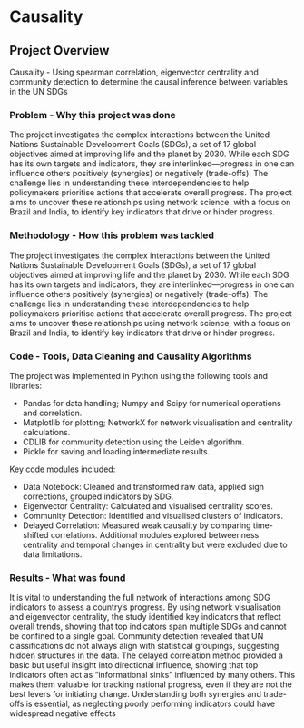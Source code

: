 # Causality

## Project Overview
Causality - Using spearman correlation, eigenvector centrality and community detection to determine the causal inference between variables in the UN SDGs

### Problem - Why this project was done
The project investigates the complex interactions between the United Nations Sustainable Development Goals (SDGs), a set of 17 global objectives aimed at improving life and the planet by 2030. While each SDG has its own targets and indicators, they are interlinked—progress in one can influence others positively (synergies) or negatively (trade-offs). The challenge lies in understanding these interdependencies to help policymakers prioritise actions that accelerate overall progress. The project aims to uncover these relationships using network science, with a focus on Brazil and India, to identify key indicators that drive or hinder progress.

### Methodology - How this problem was tackled
The project investigates the complex interactions between the United Nations Sustainable Development Goals (SDGs), a set of 17 global objectives aimed at improving life and the planet by 2030. While each SDG has its own targets and indicators, they are interlinked—progress in one can influence others positively (synergies) or negatively (trade-offs). The challenge lies in understanding these interdependencies to help policymakers prioritise actions that accelerate overall progress. The project aims to uncover these relationships using network science, with a focus on Brazil and India, to identify key indicators that drive or hinder progress.

### Code - Tools, Data Cleaning and Causality Algorithms
The project was implemented in Python using the following tools and libraries:
- Pandas for data handling; Numpy and Scipy for numerical operations and correlation.
- Matplotlib for plotting; NetworkX for network visualisation and centrality calculations.
- CDLIB for community detection using the Leiden algorithm.
- Pickle for saving and loading intermediate results.

Key code modules included:
- Data Notebook: Cleaned and transformed raw data, applied sign corrections, grouped indicators by SDG.
- Eigenvector Centrality: Calculated and visualised centrality scores.
- Community Detection: Identified and visualised clusters of indicators.
- Delayed Correlation: Measured weak causality by comparing time-shifted correlations.
Additional modules explored betweenness centrality and temporal changes in centrality but were excluded due to data limitations.


### Results - What was found
It is vital to understanding the full network of interactions among SDG indicators to assess a country’s progress. By using network visualisation and eigenvector centrality, the study identified key indicators that reflect overall trends, showing that top indicators span multiple SDGs and cannot be confined to a single goal. Community detection revealed that UN classifications do not always align with statistical groupings, suggesting hidden structures in the data. The delayed correlation method provided a basic but useful insight into directional influence, showing that top indicators often act as “informational sinks” influenced by many others. This makes them valuable for tracking national progress, even if they are not the best levers for initiating change. Understanding both synergies and trade-offs is essential, as neglecting poorly performing indicators could have widespread negative effects

